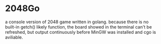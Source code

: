# 2048Go
a console version of 2048 game written in golang.
because there is no built-in getch() likely function, the board showed in the terminal can't be refreshed, but output continuously
before MinGW was installed and cgo is aviliable.
